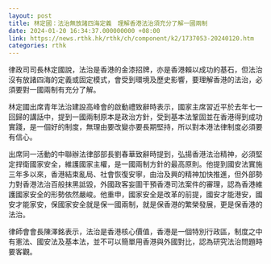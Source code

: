 ```yaml
---
layout: post
title: 林定國：法治無放諸四海定義　理解香港法治須充分了解一國兩制
date: 2024-01-20 16:34:37.000000000 +08:00
link: https://news.rthk.hk/rthk/ch/component/k2/1737053-20240120.htm
categories: rthk
---
```


律政司司長林定國說，法治是香港的金漆招牌，亦是香港賴以成功的基石，但法治沒有放諸四海的定義或固定模式，會受到環境及歷史影響，要理解香港的法治，必須要對一國兩制有充分了解。

林定國出席青年法治建設高峰會的啟動禮致辭時表示，國家主席習近平於去年七一回歸的講話中，提到一國兩制原本是政治方針，受到基本法鞏固並在香港得到成功實踐，是一個好的制度，無理由要改變亦要長期堅持，所以對本港法律制度必須要有信心。

出席同一活動的中聯辦法律部部長劉春華致辭時提到，弘揚香港法治精神，必須堅定捍衛國家安全，維護國家主權，是一國兩制方針的最高原則。他提到國安法實施三年多以來，香港結束亂局、社會恢復安寧，由治及興的精神加快推進，但外部勢力對香港法治百般抹黑詆毀，外國政客妄圖干預香港司法案件的審理，認為香港維護國家安全的形勢依然嚴峻。他重申，國家安全是改革的前提，國安才能港安，國安才能家安，保國家安全就是保一國兩制，就是保香港的繁榮發展，更是保香港的法治。

律師會會長陳澤銘表示，法治是香港核心價值，香港是一個特別行政區，制度之中有憲法、國安法及基本法，並不可以簡單用香港與外國對比，認為研究法治問題時要客觀。
